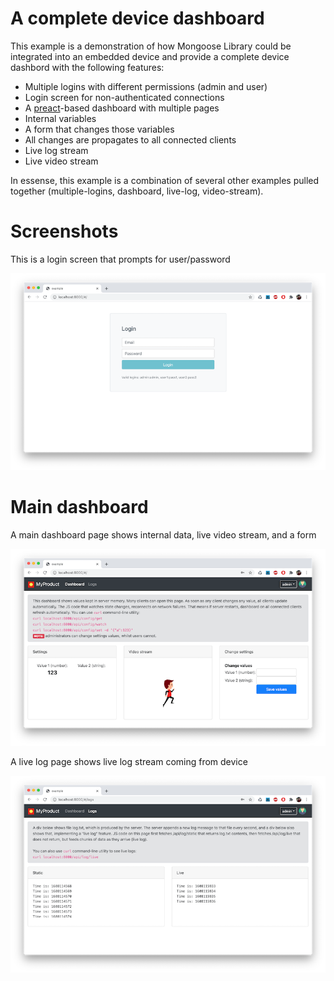 # A complete device dashboard

This example is a demonstration of how Mongoose Library could be integrated
into an embedded device and provide a complete device dashbord with the
following features:

- Multiple logins with different permissions (admin and user)
- Login screen for non-authenticated connections
- A [preact](https://preactjs.com/)-based dashboard with multiple pages
- Internal variables
- A form that changes those variables
- All changes are propagates to all connected clients
- Live log stream
- Live video stream


In essense, this example is a combination of several other examples
pulled together (multiple-logins, dashboard, live-log, video-stream).

# Screenshots

This is a login screen that prompts for user/password

![](screenshots/login.png)

# Main dashboard

A main dashboard page shows internal data, live video stream, and a form

![](screenshots/dashboard.png)

A live log page shows live log stream coming from device

![](screenshots/logs.png)
